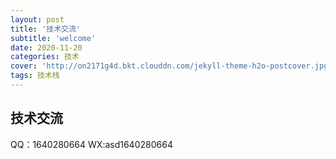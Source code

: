 ```yaml
---
layout: post
title: '技术交流'
subtitle: 'welcome'
date: 2020-11-20
categories: 技术
cover: 'http://on2171g4d.bkt.clouddn.com/jekyll-theme-h2o-postcover.jpg'
tags: 技术栈
---
```


## 技术交流
QQ：1640280664
WX:asd1640280664
